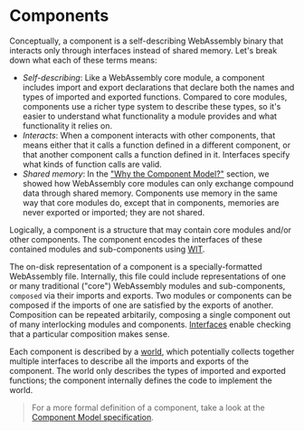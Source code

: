 # Components

Conceptually, a component is a self-describing WebAssembly binary
that interacts only through interfaces
instead of shared memory.
Let's break down what each of these terms means:

* _Self-describing_: Like a WebAssembly core module,
  a component includes import and export declarations
  that declare both the names and types of
  imported and exported functions.
  Compared to core modules, components use a richer type system
  to describe these types, so it's easier to understand
  what functionality a module provides
  and what functionality it relies on.
* _Interacts_: When a component interacts with other components,
  that means either that it calls a function defined in a different component,
  or that another component calls a function defined in it.
  Interfaces specify what kinds of function calls are valid.
* _Shared memory_: In the ["Why the Component Model?"](./why-component-model.md) section,
  we showed how WebAssembly core modules can only exchange compound data
  through shared memory.
  Components use memory in the same way that core modules do,
  except that in components, memories are never exported or imported;
  they are not shared.

Logically, a component is a structure
that may contain core modules and/or other components.
The component encodes the interfaces of these contained
modules and sub-components using [WIT](./wit.md).

The on-disk representation of a component
is a specially-formatted WebAssembly file.
Internally, this file could include representations
of one or many traditional ("core") WebAssembly modules
and sub-components,
`composed` via their imports and exports.
Two modules or components can be composed if the
imports of one are satisfied by the exports of another.
Composition can be repeated arbitarily, composing a
single component out of many interlocking modules and components.
[Interfaces](./interfaces.md) enable checking that
a particular composition makes sense.

Each component is described by a [world](./worlds.md),
which potentially collects together multiple interfaces
to describe all the imports and exports of the component.
The world only describes the types of imported and exported functions;
the component internally defines the code to implement the world.

> For a more formal definition of a component,
> take a look at the [Component Model specification](https://github.com/WebAssembly/component-model).
